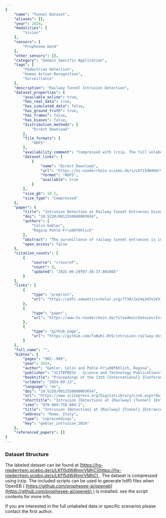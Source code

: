 ```yaml
---
{
    "name": "Tunnel Dataset",
    "aliases": [],
    "year": 2024,
    "modalities": [
        "Vision"
    ],
    "sensors": [
        "Prophesee Gen4"
    ],
    "other_sensors": [],
    "category": "Domain Specific Application",
    "tags": [
        "Pedestrian Detection",
        "Human Action Recognition",
        "Surveillance"
    ],
    "description": "Railway Tunnel Intrusion Detection",
    "dataset_properties": {
        "available_online": true,
        "has_real_data": true,
        "has_simulated_data": false,
        "has_ground_truth": true,
        "has_frames": false,
        "has_biases": false,
        "distribution_methods": [
            "Direct Download"
        ],
        "file_formats": [
            "HDF5"
        ],
        "availability_comment": "Compressed with lrzip. The full unlabeled data or specific scenarios can be obtained by contacting the first author.",
        "dataset_links": [
            {
                "name": "Direct Download",
                "url": "https://hs-niederrhein.sciebo.de/s/LKf15dW4hmrVMhC",
                "format": "HDF5",
                "available": true
            }
        ],
        "size_gb": 10.2,
        "size_type": "Compressed"
    },
    "paper": {
        "title": "Intrusion Detection at Railway Tunnel Entrances Using Dynamic Vision Sensors",
        "doi": "10.5220/0012558600003654",
        "authors": [
            "Colin Gebler",
            "Regina Pohle-Fr\u00f6hlich"
        ],
        "abstract": "The surveillance of railway tunnel entrances is integral to ensure the security of both people and infrastructure. Since 24/7 personal surveillance is not economically possible, it falls to automated solutions to ensure that no persons can intrude unseen. We investigate the use of Dynamic Vision Sensors in fulfilling this task. A Dynamic Vision Sensor differs from a traditional frame-based camera in that it does not record entire images at a fixed rate. Instead, each pixel outputs events independently and asynchronously whenever a change in brightness occurs at that location. We present a dataset recorded over three months at a railway tunnel entrance, with relevant examples assigned labeled as featuring or not featuring intrusions. Furthermore, we investigate intrusion detection by using neural networks to perform image classification on images generated from the event stream using established methods to represent the temporal information in that format. Of the models tested, MobileNetV2 achieved the best result with a classification accuracy of 99 . 55% on our dataset when differentiating between Event Volumes that do or do not contain people.",
        "open_access": false
    },
    "citation_counts": [
        {
            "source": "crossref",
            "count": 0,
            "updated": "2025-06-29T07:36:37.801865"
        }
    ],
    "links": [
        {
            "type": "preprint",
            "url": "https://pdfs.semanticscholar.org/7738/2e24a3d7e243184121f569d4a9ec7ef56093.pdf"
        },
        {
            "type": "paper",
            "url": "https://www.hs-niederrhein.de/fileadmin/dateien/Institute_und_Kompetenzzentren/iPattern/selfarchived/gebler-ipra2024.pdf#page=3.47"
        },
        {
            "type": "github_page",
            "url": "https://github.com/TuNuKi-DVS/intrusion-railway-dvs"
        }
    ],
    "full_name": "",
    "bibtex": {
        "pages": "902--909",
        "year": 2024,
        "author": "Gebler, Colin and Pohle-Fr\u00f6hlich, Regina",
        "publisher": "SCITEPRESS - Science and Technology Publications",
        "booktitle": "Proceedings of the 13th {International} {Conference} on {Pattern} {Recognition} {Applications} and {Methods}",
        "urldate": "2024-09-13",
        "language": "en",
        "doi": "10.5220/0012558600003654",
        "url": "https://www.scitepress.org/DigitalLibrary/Link.aspx?doi=10.5220/0012558600003654",
        "shorttitle": "Intrusion {Detection} at {Railway} {Tunnel} {Entrances} {Using} {Dynamic} {Vision} {Sensors}",
        "isbn": "978-989-758-684-2",
        "title": "Intrusion {Detection} at {Railway} {Tunnel} {Entrances} {Using} {Dynamic} {Vision} {Sensors}:",
        "address": "Rome, Italy",
        "type": "inproceedings",
        "key": "gebler_intrusion_2024"
    },
    "referenced_papers": []
}
---
```


### Dataset Structure

The labeled dataset can be found at [https://hs-niederrhein.sciebo.de/s/LKf15dW4hmrVMhC](https://hs-niederrhein.sciebo.de/s/LKf15dW4hmrVMhC) . The dataset is compressed using lrzip. The included scripts can be used to generate hdf5 files when OpenEB ( [https://github.com/prophesee-ai/openeb](https://github.com/prophesee-ai/openeb) ) is installed. see the script contents for more info.

If you are interested in the full unlabeled data or specific scenarios please contact the first author.
